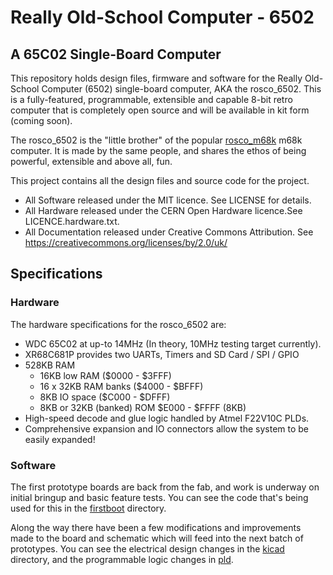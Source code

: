 # Really Old-School Computer - 6502
## A 65C02 Single-Board Computer

This repository holds design files, firmware and software for the Really Old-School Computer 
(6502) single-board computer, AKA the rosco_6502. This is a fully-featured, programmable,
extensible and capable 8-bit retro computer that is completely open source  and will be
available in kit form (coming soon).

The rosco_6502 is the "little brother" of the popular [rosco_m68k](https://github.com/rosco-m68k)
m68k computer. It is made by the same people, and shares the ethos of being powerful, extensible
and above all, fun.

This project contains all the design files and source code for the project. 

* All Software released under the MIT licence. See LICENSE for details.
* All Hardware released under the CERN Open Hardware licence.See LICENCE.hardware.txt.
* All Documentation released under Creative Commons Attribution. See https://creativecommons.org/licenses/by/2.0/uk/

## Specifications

### Hardware

The hardware specifications for the rosco_6502 are:

* WDC 65C02 at up-to 14MHz (In theory, 10MHz testing target currently).
* XR68C681P provides two UARTs, Timers and SD Card / SPI / GPIO
* 528KB RAM 
    * 16KB low RAM ($0000 - $3FFF)
    * 16 x 32KB RAM banks ($4000 - $BFFF) 
    * 8KB IO space ($C000 - $DFFF)
    * 8KB or 32KB (banked) ROM $E000 - $FFFF (8KB)
* High-speed decode and glue logic handled by Atmel F22V10C PLDs.
* Comprehensive expansion and IO connectors allow the system to be easily expanded!

### Software

The first prototype boards are back from the fab, and work is underway on 
initial bringup and basic feature tests. You can see the code that's being
used for this in the [firstboot](code/firmware/firstboot) directory.

Along the way there have been a few modifications and improvements made to 
the board and schematic which will feed into the next batch of prototypes.
You can see the electrical design changes in the [kicad](design/kicad) 
directory, and the programmable logic changes in [pld](code/pld).

